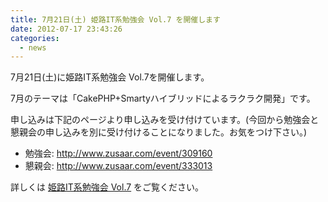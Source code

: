 ```yaml
---
title: 7月21日(土) 姫路IT系勉強会 Vol.7 を開催します
date: 2012-07-17 23:43:26
categories:
  - news
---
```


7月21日(土)に姫路IT系勉強会 Vol.7を開催します。

7月のテーマは「CakePHP+Smartyハイブリッドによるラクラク開発」です。

申し込みは下記のページより申し込みを受け付けています。(今回から勉強会と懇親会の申し込みを別に受け付けることになりました。お気をつけ下さい。)

-   勉強会: <http://www.zusaar.com/event/309160>
-   懇親会: <http://www.zusaar.com/event/333013>

詳しくは [姫路IT系勉強会 Vol.7](https://sites.google.com/site/himejiitstudy/history/20120721) をご覧ください。
